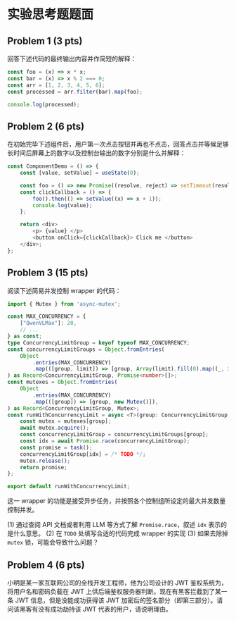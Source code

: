 # 实验思考题题面

## Problem 1 (3 pts)

回答下述代码的最终输出内容并作简短的解释：

```typescript
const foo = (x) => x * x;
const bar = (x) => x % 2 === 0;
const arr = [1, 2, 3, 4, 5, 6];
const processed = arr.filter(bar).map(foo);

console.log(processed);
```

## Problem 2 (6 pts)

在初始完毕下述组件后，用户第一次点击按钮并再也不点击，回答点击并等候足够长时间后屏幕上的数字以及控制台输出的数字分别是什么并解释：

```typescript
const ComponentDemo = () => {
    const [value, setValue] = useState(0);

    const foo = () => new Promise((resolve, reject) => setTimeout(resolve, 1));
    const clickCallback = () => {
        foo().then(() => setValue((x) => x + 1));
        console.log(value);
    };

    return <div>
        <p> {value} </p>
        <button onClick={clickCallback}> Click me </button>
    </div>;
};
```

## Problem 3 (15 pts)

阅读下述简易并发控制 wrapper 的代码：

```typescript
import { Mutex } from 'async-mutex';

const MAX_CONCURRENCY = {
    ["QwenVLMax"]: 20,
    // ...
} as const;
type ConcurrencyLimitGroup = keyof typeof MAX_CONCURRENCY;
const concurrencyLimitGroups = Object.fromEntries(
    Object
        .entries(MAX_CONCURRENCY)
        .map(([group, limit]) => [group, Array(limit).fill(0).map((_, idx) => Promise.resolve(idx))]),
) as Record<ConcurrencyLimitGroup, Promise<number>[]>;
const mutexes = Object.fromEntries(
    Object
        .entries(MAX_CONCURRENCY)
        .map(([group]) => [group, new Mutex()]),
) as Record<ConcurrencyLimitGroup, Mutex>;
const runWithConcurrencyLimit = async <T>(group: ConcurrencyLimitGroup, task: () => Promise<T>) => {
    const mutex = mutexes[group];
    await mutex.acquire();
    const concurrencyLimitGroup = concurrencyLimitGroups[group];
    const idx = await Promise.race(concurrencyLimitGroup);
    const promise = task();
    concurrencyLimitGroup[idx] = /* TODO */;
    mutex.release();
    return promise;
};

export default runWithConcurrencyLimit;
```

这一 wrapper 的功能是接受异步任务，并按照各个控制组所设定的最大并发数量控制并发。

(1) 通过查阅 API 文档或者利用 LLM 等方式了解 `Promise.race`，叙述 `idx` 表示的是什么意思。
(2) 在 `TODO` 处填写合适的代码完成 wrapper 的实现
(3) 如果去除掉 `mutex` 锁，可能会导致什么问题？

## Problem 4 (6 pts)

小明是某一家互联网公司的全栈开发工程师，他为公司设计的 JWT 鉴权系统为，将用户名和密码负载在 JWT 上供后端鉴权服务器判断。现在有黑客拦截到了某一条 JWT 信息，但是没能成功获得该 JWT 加密后的签名部分（即第三部分）。请问该黑客有没有成功劫持该 JWT 代表的用户，请说明理由。
